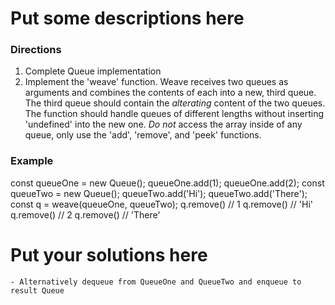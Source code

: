 
# Put some descriptions here 

### Directions
1) Complete Queue implementation
2) Implement the 'weave' function.  Weave
receives two queues as arguments and combines the
contents of each into a new, third queue.
The third queue should contain the *alterating* content
of the two queues.  The function should handle
queues of different lengths without inserting
'undefined' into the new one.
*Do not* access the array inside of any queue, only
use the 'add', 'remove', and 'peek' functions.
### Example
   const queueOne = new Queue();
   queueOne.add(1);
   queueOne.add(2);
   const queueTwo = new Queue();
   queueTwo.add('Hi');
   queueTwo.add('There');
   const q = weave(queueOne, queueTwo);
   q.remove() // 1
   q.remove() // 'Hi'
   q.remove() // 2
   q.remove() // 'There'
# Put your solutions here
    - Alternatively dequeue from QueueOne and QueueTwo and enqueue to result Queue
    